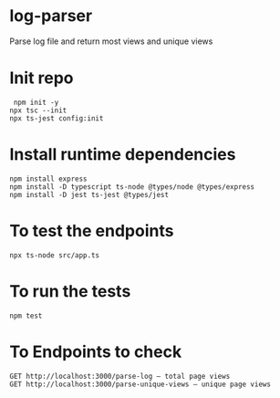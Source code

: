 # log-parser
Parse log file and return most views and unique views
# Init repo
```
 npm init -y
npx tsc --init
npx ts-jest config:init

```


# Install runtime dependencies
```
npm install express
npm install -D typescript ts-node @types/node @types/express
npm install -D jest ts-jest @types/jest

```

# To test the endpoints

```
npx ts-node src/app.ts

```

# To run the tests

```
npm test
```


# To Endpoints to check 

```
GET http://localhost:3000/parse-log – total page views
GET http://localhost:3000/parse-unique-views – unique page views
```
